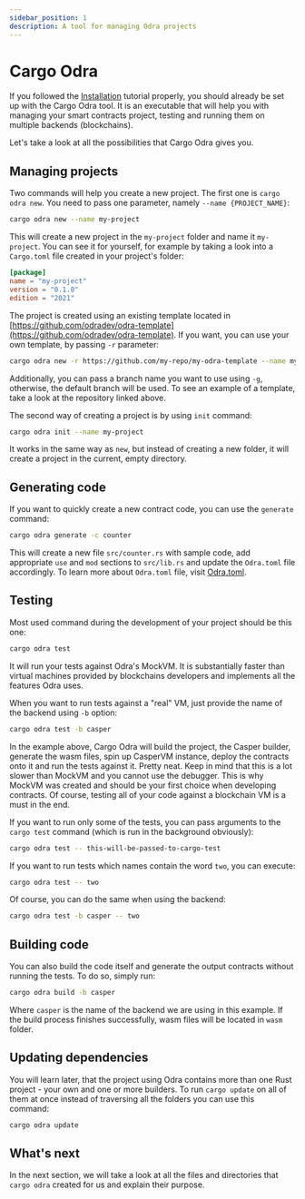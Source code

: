 ```yaml
---
sidebar_position: 1
description: A tool for managing Odra projects
---
```


# Cargo Odra
If you followed the [Installation](../getting-started/installation.md) tutorial properly,
you should already be set up with the Cargo Odra tool. It is an executable that will help you with
managing your smart contracts project, testing and running them on multiple backends (blockchains).

Let's take a look at all the possibilities that Cargo Odra gives you.

## Managing projects

Two commands will help you create a new project. The first one is `cargo odra new`.
You need to pass one parameter, namely `--name {PROJECT_NAME}`:

```bash
cargo odra new --name my-project
```

This will create a new project in the `my-project` folder and name it `my-project`. You can see it
for yourself, for example by taking a look into a `Cargo.toml` file created in your project's folder:

```toml
[package]
name = "my-project"
version = "0.1.0"
edition = "2021"
```
The project is created using an existing template located in
[https://github.com/odradev/odra-template](https://github.com/odradev/odra-template).
If you want, you can use your own template, by passing `-r` parameter:

```bash
cargo odra new -r https://github.com/my-repo/my-odra-template --name my-project
```

Additionally, you can pass a branch name you want to use using `-g`, otherwise, the default
branch will be used. To see an example of a template, take a look at the repository linked above.

The second way of creating a project is by using `init` command:

```bash
cargo odra init --name my-project
```

It works in the same way as `new`, but instead of creating a new folder, it will create a project
in the current, empty directory.

## Generating code
If you want to quickly create a new contract code, you can use the `generate` command:

```bash
cargo odra generate -c counter 
```

This will create a new file `src/counter.rs` with sample code, add appropriate `use` and `mod` sections
to `src/lib.rs` and update the `Odra.toml` file accordingly. To learn more about `Odra.toml` file,
visit [Odra.toml](03-odra-toml.md).

## Testing
Most used command during the development of your project should be this one:

```bash
cargo odra test
```
It will run your tests against Odra's MockVM. It is substantially faster than virtual machines
provided by blockchains developers and implements all the features Odra uses.

When you want to run tests against a "real" VM, just provide the name of the backend using `-b`
option:

```bash
cargo odra test -b casper
```

In the example above, Cargo Odra will build the project, the Casper builder, generate the wasm files,
spin up CasperVM instance, deploy the contracts onto it and run the tests against it. Pretty neat.
Keep in mind that this is a lot slower than MockVM and you cannot use the debugger.
This is why MockVM was created and should be your first choice when developing contracts.
Of course, testing all of your code against a blockchain VM is a must in the end.

If you want to run only some of the tests, you can pass arguments to the `cargo test` command
(which is run in the background obviously):

```bash
cargo odra test -- this-will-be-passed-to-cargo-test
```

If you want to run tests which names contain the word `two`, you can execute:

```bash
cargo odra test -- two
```

Of course, you can do the same when using the backend:

```bash
cargo odra test -b casper -- two
```

## Building code

You can also build the code itself and generate the output contracts without running the tests.
To do so, simply run:

```bash
cargo odra build -b casper
```

Where `casper` is the name of the backend we are using in this example. If the build process
finishes successfully, wasm files will be located in `wasm` folder.

## Updating dependencies
You will learn later, that the project using Odra contains more than one Rust project - your own and
one or more builders. To run `cargo update` on all of them at once instead of traversing all the folders
you can use this command:

```bash
cargo odra update
```

## What's next
In the next section, we will take a look at all the files and directories that `cargo odra` created
for us and explain their purpose.

